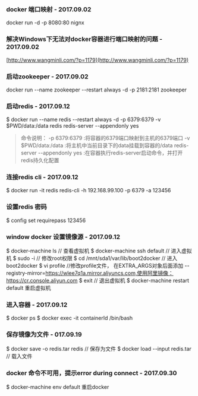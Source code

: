 ### docker 端口映射 - 2017.09.02
docker run -d -p 8080:80 nignx

### 解决Windows下无法对docker容器进行端口映射的问题 - 2017.09.02
[http://www.wangminli.com/?p=1179](http://www.wangminli.com/?p=1179)

### 启动zookeeper - 2017.09.02
docker run --name zookeeper --restart always -d -p 2181:2181 zookeeper

### 启动redis - 2017.09.12
$ docker run --name redis --restart always -d -p 6379:6379 -v $PWD/data:/data redis redis-server --appendonly yes

>命令说明：
-p 6379:6379 :将容器的6379端口映射到主机的6379端口
-v $PWD/data:/data :将主机中当前目录下的data挂载到容器的/data
redis-server --appendonly yes :在容器执行redis-server启动命令，并打开redis持久化配置



### 连接redis cli - 2017.09.12
$ docker run -it redis redis-cli -h 192.168.99.100 -p 6379 -a 123456

### 设置redis 密码
$ config set requirepass 123456

### window docker 设置镜像源 - 2017.09.12

$ docker-machine ls  // 查看虚拟机
$ docker-machine ssh default   // 进入虚拟机
$ sudo -i                       // 修改root权限
$ cd /mnt/sda1/var/lib/boot2docker   // 进入boot2docker
$ vi profile  //修改profile文件， 在EXTRA_ARGS对象后面添加  --registry-mirror=https://wlee7q1a.mirror.aliyuncs.com,使用阿里镜像：https://cr.console.aliyun.com
$ exit // 退出虚拟机
$ docker-machine restart default 重启虚拟机

### 进入容器 - 2017.09.12
$ docker ps
$ docker exec -it containerId /bin/bash

### 保存镜像为文件 - 017.09.19
$ docker save -o redis.tar redis   // 保存为文件
$ docker load --input redis.tar    // 载入文件


### docker 命令不可用，提示error during connect - 2017.09.30

$ docker-machine env default
重启docker

